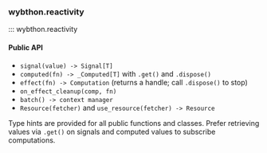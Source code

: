 ### wybthon.reactivity

::: wybthon.reactivity

#### Public API

- `signal(value) -> Signal[T]`
- `computed(fn) -> _Computed[T]` with `.get()` and `.dispose()`
- `effect(fn) -> Computation` (returns a handle; call `.dispose()` to stop)
- `on_effect_cleanup(comp, fn)`
- `batch() -> context manager`
- `Resource(fetcher)` and `use_resource(fetcher) -> Resource`

Type hints are provided for all public functions and classes. Prefer retrieving values via `.get()` on signals and computed values to subscribe computations.

